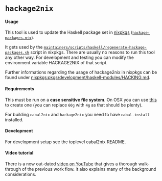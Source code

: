 # `hackage2nix`

#### Usage

This tool is used to update the Haskell package set in
[nixpkgs](https://github.com/NixOS/nixpkgs)
([`hackage-packages.nix`](https://github.com/NixOS/nixpkgs/blob/master/pkgs/development/haskell-modules/hackage-packages.nix)).

It gets used by the
[`maintainers/scripts/haskell/regenerate-hackage-packages.sh`](https://github.com/NixOS/nixpkgs/blob/haskell-updates/maintainers/scripts/haskell/regenerate-hackage-packages.sh)
script in nixpkgs. There are usually no reasons to run this tool any other way.
For development and testing you can modify the environment variable HACKAGE2NIX
of that script.

Further informations regarding the usage of hackage2nix in nixpkgs can be found under [nixpkgs:pkgs/development/haskell-modules/HACKING.md](https://github.com/NixOS/nixpkgs/blob/haskell-updates/pkgs/development/haskell-modules/HACKING.md).

#### Requirements

This must be run on a **case sensitive file system**.
On OSX you can use [this](https://gist.github.com/dixson3/8360571) to create one
(you can replace `60g` with `4g` as that should be plenty).

For building `cabal2nix` and `hackage2nix` you need to have `cabal-install`
installed.

#### Development

For development setup see the toplevel cabal2nix README.

#### Video tutorial

There is a now out-dated [video on YouTube](https://www.youtube.com/watch?v=qX0mgtSm360)
that gives a thorough walk-through of the previous work flow. It also explains many of the background considerations.
